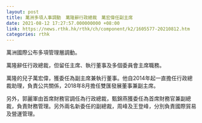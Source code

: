 ```yaml
---
layout: post
title: 萬洲多項人事調動　萬隆辭行政總裁　萬宏偉任副主席
date: 2021-08-12 17:27:57.000000000 +08:00
link: https://news.rthk.hk/rthk/ch/component/k2/1605577-20210812.htm
categories: rthk
---
```


萬洲國際公布多項管理層調動。

萬隆辭任行政總裁，但留任主席、執行董事及多個委員會主席職務。

萬隆的兒子萬宏偉，獲委任為副主席兼執行董事。他自2014年起一直擔任行政總裁助理，負責公共關係，2018年8月擔任雙匯發展董事兼副主席。

另外，郭麗軍由首席財務官調任為行政總裁，甄錦燕獲委任為首席財務官兼副總裁，負責財務管理。另外兩名新委任的副總裁，周峰及王登峰，分別負責國際貿易及營運管理。
